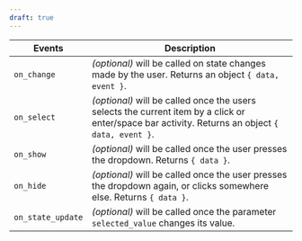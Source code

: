 ```yaml
---
draft: true
---
```


| Events            | Description                                                                                                                                      |
| ----------------- | ------------------------------------------------------------------------------------------------------------------------------------------------ |
| `on_change`       | _(optional)_ will be called on state changes made by the user. Returns an object `{ data, event }`.                                              |
| `on_select`       | _(optional)_ will be called once the users selects the current item by a click or enter/space bar activity. Returns an object `{ data, event }`. |
| `on_show`         | _(optional)_ will be called once the user presses the dropdown. Returns `{ data }`.                                                              |
| `on_hide`         | _(optional)_ will be called once the user presses the dropdown again, or clicks somewhere else. Returns `{ data }`.                              |
| `on_state_update` | _(optional)_ will be called once the parameter `selected_value` changes its value.                                                               |
